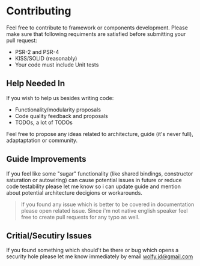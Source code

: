 # Contributing
Feel free to contribute to framework or components development. Please make sure that following requiments are satisfied before submitting your pull request:

* PSR-2 and PSR-4
* KISS/SOLID (reasonably)
* Your code must include Unit tests

## Help Needed In
If you wish to help us besides writing code:

* Functionality/modularity proposals
* Code quality feedback and proposals
* TODOs, a lot of TODOs

Feel free to propose any ideas related to architecture, guide (it's never full), adaptaptation or community.

## Guide Improvements
If you feel like some "sugar" functionality (like shared bindings, constructor saturation or autowiring) can cause potential issues in future or reduce code testability please let me know so i can update guide and mention about potential architecture decigions or workarounds.

> If you found any issue which is better to be covered in documentation please open related issue. Since i'm not native english speaker feel free to create pull requests for any typo as well.

## Critial/Secutiry Issues
If you found something which should't be there or bug which opens a security hole please let me know immediately by email [wolfy.jd@gmail.com](mailto:wolfy.jd@gmail.com)
